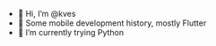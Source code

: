 - 👋 Hi, I’m @kves
- 👀 Some mobile development history, mostly Flutter
- 🐍 I’m currently trying Python

<!---
kves/kves is a ✨ special ✨ repository because its `README.md` (this file) appears on your GitHub profile.
You can click the Preview link to take a look at your changes.
--->
